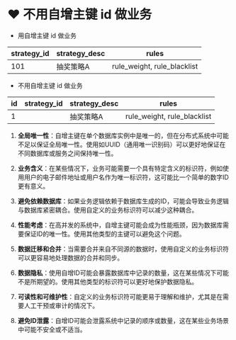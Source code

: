 # ❤ 不用自增主键 id 做业务



- 用自增主键 id 做业务

| strategy_id | strategy_desc | rules                       |
| ----------- | ------------- | --------------------------- |
| 101         | 抽奖策略A         | rule_weight, rule_blacklist |



- 不用自增主键 id 做业务

| id  | strategy_id | strategy_desc | rules                       |
| --- | ----------- | ------------- | --------------------------- |
| 1   |             | 抽奖策略A         | rule_weight, rule_blacklist |


1. **全局唯一性**：自增主键在单个数据库实例中是唯一的，但在分布式系统中可能不足以保证全局唯一性。使用如UUID（通用唯一识别码）可以更好地保证在不同数据库或服务之间保持唯一性。
    
2. **业务含义**：在某些情况下，业务可能需要一个具有特定含义的标识符，例如使用用户的电子邮件地址或用户名作为唯一标识符，这可能比一个简单的数字ID更有意义。
    
3. **避免依赖数据库**：如果业务逻辑依赖于数据库生成的ID，可能会导致业务逻辑与数据库紧密耦合。使用自定义的业务标识符可以减少这种耦合。
    
4. **性能考虑**：在高并发的系统中，自增主键可能会成为性能瓶颈，因为数据库需要保证ID的唯一性。使用其他类型的主键可以避免这个问题。
    
5. **数据迁移和合并**：当需要合并来自不同源的数据时，使用自定义的业务标识符可以更容易地处理数据的合并和同步。
    
6. **数据隐私**：使用自增ID可能会暴露数据库中记录的数量，这在某些情况下可能不是所期望的。使用其他类型的标识符可以更好地保护数据隐私。
    
7. **可读性和可维护性**：自定义的业务标识符可能更易于理解和维护，尤其是在需要人工干预或审计的情况下。
    
8. **避免ID泄露**：自增ID可能会泄露系统中记录的顺序或数量，这在某些业务场景中可能不安全或不适当。








